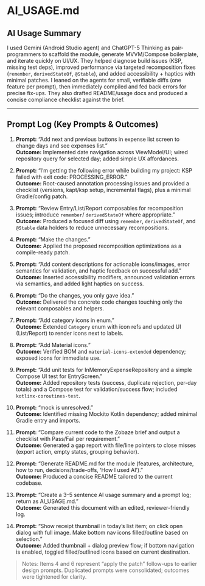 # AI_USAGE.md

## AI Usage Summary

I used Gemini (Android Studio agent) and ChatGPT-5 Thinking as pair-programmers to scaffold the
module, generate MVVM/Compose boilerplate, and iterate quickly on UI/UX. They helped diagnose build
issues (KSP, missing test deps), improved performance via targeted recomposition fixes (`remember`,
`derivedStateOf`, `@Stable`), and added accessibility + haptics with minimal patches. I leaned on
the agents for small, verifiable diffs (one feature per prompt), then immediately compiled and fed
back errors for precise fix-ups. They also drafted README/usage docs and produced a concise
compliance checklist against the brief.

---

## Prompt Log (Key Prompts & Outcomes)

1. **Prompt:** “Add next and previous buttons in expense list screen to change days and see expenses
   list.”  
   **Outcome:** Implemented date navigation across ViewModel/UI; wired repository query for selected
   day; added simple UX affordances.

2. **Prompt:** “I’m getting the following error while building my project: KSP failed with exit
   code: PROCESSING_ERROR.”  
   **Outcome:** Root-caused annotation processing issues and provided a checklist (versions,
   kapt/ksp setup, incremental flags), plus a minimal Gradle/config patch.

3. **Prompt:** “Review Entry/List/Report composables for recomposition issues; introduce `remember`/
   `derivedStateOf` where appropriate.”  
   **Outcome:** Produced a focused diff using `remember`, `derivedStateOf`, and `@Stable` data
   holders to reduce unnecessary recompositions.

4. **Prompt:** “Make the changes.”  
   **Outcome:** Applied the proposed recomposition optimizations as a compile-ready patch.

5. **Prompt:** “Add content descriptions for actionable icons/images, error semantics for
   validation, and haptic feedback on successful add.”  
   **Outcome:** Inserted accessibility modifiers, announced validation errors via semantics, and
   added light haptics on success.

6. **Prompt:** “Do the changes, you only gave idea.”  
   **Outcome:** Delivered the concrete code changes touching only the relevant composables and
   helpers.

7. **Prompt:** “Add category icons in enum.”  
   **Outcome:** Extended `Category` enum with icon refs and updated UI (List/Report) to render icons
   next to labels.

8. **Prompt:** “Add Material icons.”  
   **Outcome:** Verified BOM and `material-icons-extended` dependency; exposed icons for immediate
   use.

9. **Prompt:** “Add unit tests for InMemoryExpenseRepository and a simple Compose UI test for
   EntryScreen.”  
   **Outcome:** Added repository tests (success, duplicate rejection, per-day totals) and a Compose
   test for validation/success flow; included `kotlinx-coroutines-test`.

10. **Prompt:** “mock is unresolved.”  
    **Outcome:** Identified missing Mockito Kotlin dependency; added minimal Gradle entry and
    imports.

11. **Prompt:** “Compare current code to the Zobaze brief and output a checklist with Pass/Fail per
    requirement.”  
    **Outcome:** Generated a gap report with file/line pointers to close misses (export action,
    empty states, grouping behavior).

12. **Prompt:** “Generate README.md for the module (features, architecture, how to run,
    decisions/trade-offs, ‘How I used AI’).”  
    **Outcome:** Produced a concise README tailored to the current codebase.

13. **Prompt:** “Create a 3–5 sentence AI usage summary and a prompt log; return as AI_USAGE.md.”  
    **Outcome:** Generated this document with an edited, reviewer-friendly log.

14. **Prompt:** “Show receipt thumbnail in today’s list item; on click open dialog with full image.
    Make bottom nav icons filled/outline based on selection.”  
    **Outcome:** Added thumbnail + dialog preview flow; if bottom navigation is enabled, toggled
    filled/outlined icons based on current destination.

> Notes: Items 4 and 6 represent “apply the patch” follow-ups to earlier design prompts. Duplicated
> prompts were consolidated; outcomes were tightened for clarity.
